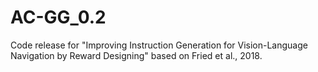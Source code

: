 # AC-GG_0.2
Code release for "Improving Instruction Generation for Vision-Language Navigation by Reward Designing" based on Fried et al., 2018.
